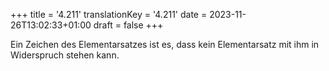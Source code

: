 +++
title = '4.211'
translationKey = '4.211'
date = 2023-11-26T13:02:33+01:00
draft = false
+++

Ein Zeichen des Elementarsatzes ist es, dass kein Elementarsatz mit ihm in Widerspruch stehen kann.
